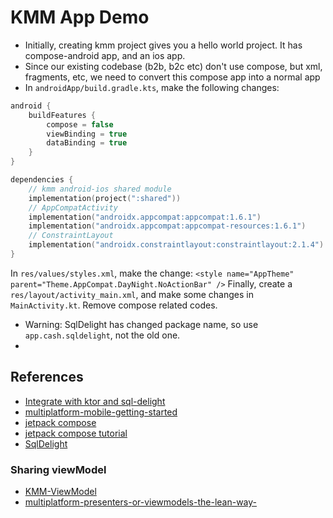 # KMM App Demo

* Initially, creating kmm project gives you a hello world project. It has compose-android app, and an ios app.
* Since our existing codebase (b2b, b2c etc) don't use compose, but xml, fragments, etc, we need to  convert this compose app into a normal app
* In `androidApp/build.gradle.kts`, make the following changes:
```kotlin
android {
    buildFeatures {
        compose = false
        viewBinding = true
        dataBinding = true
    }
}

dependencies {
    // kmm android-ios shared module
    implementation(project(":shared"))
    // AppCompatActivity
    implementation("androidx.appcompat:appcompat:1.6.1")
    implementation("androidx.appcompat:appcompat-resources:1.6.1")
    // ConstraintLayout
    implementation("androidx.constraintlayout:constraintlayout:2.1.4")
}
```
In `res/values/styles.xml`, make the change: `<style name="AppTheme" parent="Theme.AppCompat.DayNight.NoActionBar" />`
Finally, create a `res/layout/activity_main.xml`, and make some changes in `MainActivity.kt`. Remove compose related codes.

* Warning: SqlDelight has changed package name, so use `app.cash.sqldelight`, not the old one.
* 

## References
* [Integrate with ktor and sql-delight](https://kotlinlang.org/docs/multiplatform-mobile-ktor-sqldelight.html#add-dependencies-to-the-multiplatform-library)
* [multiplatform-mobile-getting-started](https://kotlinlang.org/docs/multiplatform-mobile-getting-started.html)
* [jetpack compose](https://developer.android.com/jetpack/compose/setup)
* [jetpack compose tutorial](https://developer.android.com/jetpack/compose/tutorial)
* [SqlDelight](https://cashapp.github.io/sqldelight/2.0.0/android_sqlite/)
### Sharing viewModel
* [KMM-ViewModel](https://github.com/rickclephas/KMM-ViewModel)
* [multiplatform-presenters-or-viewmodels-the-lean-way-](https://proandroiddev.com/multiplatform-presenters-or-viewmodels-the-lean-way-cbb763c803af)